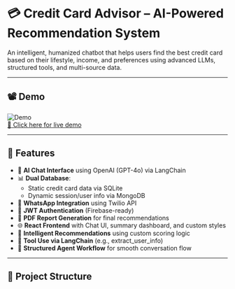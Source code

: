 # 💳 Credit Card Advisor – AI-Powered Recommendation System

An intelligent, humanized chatbot that helps users find the best credit card based on their lifestyle, income, and preferences using advanced LLMs, structured tools, and multi-source data.

---

## 📽️ Demo

![Demo](client/src/assets/demo.gif)  
[🔗 Click here for live demo](https://your-deployment-link.com)

---

## 🚀 Features

- 🧠 **AI Chat Interface** using OpenAI (GPT-4o) via LangChain
- 📊 **Dual Database**:
  - Static credit card data via SQLite
  - Dynamic session/user info via MongoDB
- 📱 **WhatsApp Integration** using Twilio API
- 🔐 **JWT Authentication** (Firebase-ready)
- 🧾 **PDF Report Generation** for final recommendations
- 🌐 **React Frontend** with Chat UI, summary dashboard, and custom styles
- 🎯 **Intelligent Recommendations** using custom scoring logic
- 🔎 **Tool Use via LangChain** (e.g., extract_user_info)
- 🧩 **Structured Agent Workflow** for smooth conversation flow

---

## 📂 Project Structure

